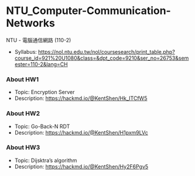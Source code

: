 # NTU_Computer-Communication-Networks
NTU - 電腦通信網路 (110-2) 

* Syllabus: 
https://nol.ntu.edu.tw/nol/coursesearch/print_table.php?course_id=921%20U1080&class=&dpt_code=9210&ser_no=26753&semester=110-2&lang=CH

### About HW1
* Topic: Encryption Server
* Description: https://hackmd.io/@KentShen/Hk_ITCfW5

### About HW2
* Topic: Go-Back-N RDT
* Description: https://hackmd.io/@KentShen/H1pxm9LVc

### About HW3
* Topic: Dijsktra’s algorithm
* Description: https://hackmd.io/@KentShen/Hy2F6Pgv5
